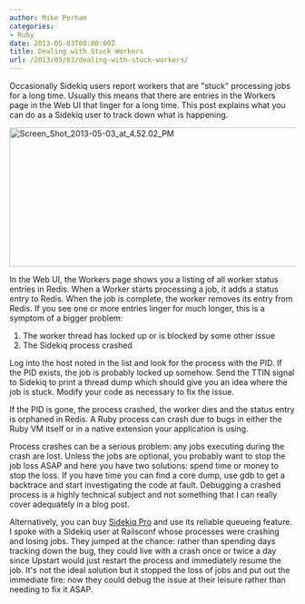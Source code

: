 ```yaml
---
author: Mike Perham
categories:
- Ruby
date: 2013-05-03T00:00:00Z
title: Dealing with Stuck Workers
url: /2013/05/03/dealing-with-stuck-workers/
---
```


Occasionally Sidekiq users report workers that are "stuck" processing jobs for a long time. Usually this means that there are entries in the Workers page in the Web UI that linger for a long time. This post explains what you can do as a Sidekiq user to track down what is happening.

<!--more-->

<img src="http://www.mikeperham.com/wp-content/uploads/2013/05/Screen_Shot_2013-05-03_at_4.52.02_PM.png" alt="Screen_Shot_2013-05-03_at_4.52.02_PM" width="998" height="245" class="aligncenter size-full wp-image-1302" />

In the Web UI, the Workers page shows you a listing of all worker status entries in Redis. When a Worker starts processing a job, it adds a status entry to Redis. When the job is complete, the worker removes its entry from Redis. If you see one or more entries linger for much longer, this is a symptom of a bigger problem:

1.  The worker thread has locked up or is blocked by some other issue
2.  The Sidekiq process crashed

Log into the host noted in the list and look for the process with the PID. If the PID exists, the job is probably locked up somehow. Send the TTIN signal to Sidekiq to print a thread dump which should give you an idea where the job is stuck. Modify your code as necessary to fix the issue.

If the PID is gone, the process crashed, the worker dies and the status entry is orphaned in Redis. A Ruby process can crash due to bugs in either the Ruby VM itself or in a native extension your application is using.

Process crashes can be a serious problem: any jobs executing during the crash are lost. Unless the jobs are optional, you probably want to stop the job loss ASAP and here you have two solutions: spend time or money to stop the loss. If you have time you can find a core dump, use gdb to get a backtrace and start investigating the code at fault. Debugging a crashed process is a highly technical subject and not something that I can really cover adequately in a blog post.

Alternatively, you can buy [Sidekiq Pro][1] and use its reliable queueing feature. I spoke with a Sidekiq user at Railsconf whose processes were crashing and losing jobs. They jumped at the chance: rather than spending days tracking down the bug, they could live with a crash once or twice a day since Upstart would just restart the process and immediately resume the job. It's not the ideal solution but it stopped the loss of jobs and put out the immediate fire: now they could debug the issue at their leisure rather than needing to fix it ASAP.

 [1]: http://sidekiq.org/
